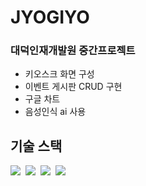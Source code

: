 # JYOGIYO
### 대덕인재개발원  중간프로젝트
 - 키오스크 화면 구성
 - 이벤트 게시판 CRUD 구현
 - 구글 차트
 - 음성인식 ai 사용
## 기술  스택
<img src="https://img.shields.io/badge/Python-3776AB?style=flat-square&logo=Python&logoColor=white"/>&nbsp; 
<img src="https://img.shields.io/badge/Flask-000000?style=flat-square&logo=Flask&logoColor=white"/>&nbsp;
<img src="https://img.shields.io/badge/Pycharm-3776AB?style=flat-square&logo=Python&logoColor=white"/>&nbsp; 
<img src="https://img.shields.io/badge/Anaconda-44A833?style=flat-square&logo=Anaconda&logoColor=white"/>&nbsp;
